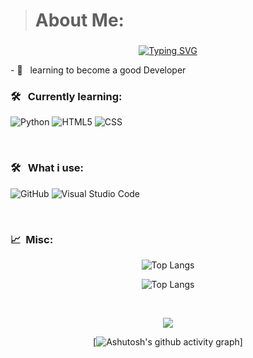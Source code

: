 
> # About Me:
<h3 align=center></h3>

<p align="center">
  <a href="https://github.com/saiteja-madha">
   <a href="https://git.io/typing-svg"><img src="https://readme-typing-svg.herokuapp.com?font=Fira+Code&pause=1000&width=435&lines=Hi%2C+I'm+Kousaka75%F0%9F%91%8B;I+like+to+Learn+HTML%2C+CSS%2C+Python" alt="Typing SVG" /></a>
  </a>
</p>
- 🤔 &nbsp; learning to become a good Developer

<br>
<h3> 🛠 &nbsp; Currently learning: </h3>

  ![Python](https://img.shields.io/badge/Python-3776AB?style=for-the-badge&logo=python&logoColor=white)
  ![HTML5](https://img.shields.io/badge/HTML5-E34F26?style=for-the-badge&logo=html5&logoColor=white)
  ![CSS](https://img.shields.io/badge/CSS-1572B6?style=for-the-badge&logo=css3&logoColor=white)
  
 <br> <h3> 🛠 &nbsp; What i use: </h3>
  ![GitHub](https://img.shields.io/badge/-GitHub-333333?style=for-the-badge&logo=github)
  ![Visual Studio Code](https://img.shields.io/badge/Visual_Studio_Code-0078D4?style=for-the-badge&logo=visual%20studio%20code&logoColor=white)

<br>
<h3> 📈 &nbsp;Misc:</h3>

<div align="center">

   ![Top Langs](https://github-readme-stats.vercel.app/api?username=Kousaka75&theme=dark&show_icons=true")

  ![Top Langs](https://github-readme-stats.vercel.app/api/top-langs/?username=Kousaka75&layout=compact)

</div>

<br/>

<div align="center">

  ![](https://github-readme-streak-stats.herokuapp.com/?user=Kousaka75&theme=dark)
  
  [![Ashutosh's github activity graph](https://github-readme-activity-graph.vercel.app/graph?username=Kousaka75&theme=react-dark)]

</div>
